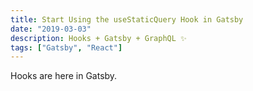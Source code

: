 ```yaml
---
title: Start Using the useStaticQuery Hook in Gatsby
date: "2019-03-03"
description: Hooks + Gatsby + GraphQL ✨
tags: ["Gatsby", "React"]
---
```


Hooks are here in Gatsby.
